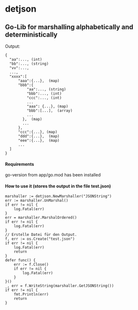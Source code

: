 # detjson 
## Go-Lib for marshalling alphabetically and deterministically 


Output:
    
    {
      "aa":..., (int)
      "bb":..., (string)
      "vv":...,
      ...,
      "xxxx":[
          "aaa":{...},  (map)
          "bbb":{
              "aa":..., (string)
              "bbb":..., (int)
              "ccc":..., (int)
              ...
              "aaa": {...}, (map)
              "bbb":[...],  (array)
              ...
            },  (map)
            ...
          },
          "ccc":{...}, (map)
          "ddd":{...},  (map)
          "eee":{...},  (map)
          ...
      ]
    }

#### Requirements

go-version from app/go.mod has been installed 

#### How to use it (stores the output in the file test.json)
    marshaller := detjson.NewMarshaller("JSONString")
   	err := marshaller.UnMarshal()
   	if err != nil {
   		log.Fatal(err)
   	}
   	err = marshaller.MarshalOrdered()
   	if err != nil {
   		log.Fatal(err)
   	}
   	// Erstelle Datei für den Output.
   	f, err := os.Create("test.json")
   	if err != nil {
   		log.Fatal(err)
   		return
   	}
   	defer func() {
   		err := f.Close()
   		if err != nil {
   			log.Fatal(err)
   		}
   	}()
   	_, err = f.WriteString(marshaller.GetJSONString())
   	if err != nil {
   		fmt.Println(err)
   		return
   	}
    
